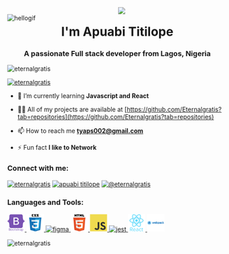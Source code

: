 <img align='right' src="https://media.giphy.com/media/ieyl9zmCjO4b4t6qoY/giphy.gif" width="250">
<img align="left" src="https://user-images.githubusercontent.com/67560900/107698101-10797e00-6cda-11eb-8357-b7808d66151a.gif" width="310" alt="hellogif">
<h1 align="center"> I'm Apuabi Titilope</h1>
<h3 align="center">A passionate Full stack developer from Lagos, Nigeria</h3>

<p align="left"> <img src="https://komarev.com/ghpvc/?username=eternalgratis&label=Profile%20views&color=0e75b6&style=flat" alt="eternalgratis" /> </p>

<p align="left"> <a href="https://twitter.com/eternalgratis" target="blank"><img src="https://img.shields.io/twitter/follow/eternalgratis?logo=twitter&style=for-the-badge" alt="eternalgratis" /></a> </p>

- 🌱 I’m currently learning **Javascript and React**

- 👨‍💻 All of my projects are available at [https://github.com/Eternalgratis?tab=repositories](https://github.com/Eternalgratis?tab=repositories)

- 📫 How to reach me **tyaps002@gmail.com**

- ⚡ Fun fact **I like to Network**

<h3 align="left">Connect with me:</h3>
<p align="left">
<a href="https://twitter.com/eternalgratis" target="blank"><img align="center" src="https://raw.githubusercontent.com/rahuldkjain/github-profile-readme-generator/master/src/images/icons/Social/twitter.svg" alt="eternalgratis" height="30" width="40" /></a>
<a href="https://www.linkedin.com/in/titilope-apuabi-69a98719b/" target="blank"><img align="center" src="https://raw.githubusercontent.com/rahuldkjain/github-profile-readme-generator/master/src/images/icons/Social/linked-in-alt.svg" alt="apuabi titilope" height="30" width="40" /></a>
<a href="https://instagram.com/@eternalgratis" target="blank"><img align="center" src="https://raw.githubusercontent.com/rahuldkjain/github-profile-readme-generator/master/src/images/icons/Social/instagram.svg" alt="@eternalgratis" height="30" width="40" /></a>
</p>

<h3 align="left">Languages and Tools:</h3>
<p align="left"> <a href="https://getbootstrap.com" target="_blank" rel="noreferrer"> <img src="https://raw.githubusercontent.com/devicons/devicon/master/icons/bootstrap/bootstrap-plain-wordmark.svg" alt="bootstrap" width="40" height="40"/> </a> <a href="https://www.w3schools.com/css/" target="_blank" rel="noreferrer"> <img src="https://raw.githubusercontent.com/devicons/devicon/master/icons/css3/css3-original-wordmark.svg" alt="css3" width="40" height="40"/> </a> <a href="https://www.figma.com/" target="_blank" rel="noreferrer"> <img src="https://www.vectorlogo.zone/logos/figma/figma-icon.svg" alt="figma" width="40" height="40"/> </a> <a href="https://www.w3.org/html/" target="_blank" rel="noreferrer"> <img src="https://raw.githubusercontent.com/devicons/devicon/master/icons/html5/html5-original-wordmark.svg" alt="html5" width="40" height="40"/> </a> <a href="https://developer.mozilla.org/en-US/docs/Web/JavaScript" target="_blank" rel="noreferrer"> <img src="https://raw.githubusercontent.com/devicons/devicon/master/icons/javascript/javascript-original.svg" alt="javascript" width="40" height="40"/> </a> <a href="https://jestjs.io" target="_blank" rel="noreferrer"> <img src="https://www.vectorlogo.zone/logos/jestjsio/jestjsio-icon.svg" alt="jest" width="40" height="40"/> </a> <a href="https://reactjs.org/" target="_blank" rel="noreferrer"> <img src="https://raw.githubusercontent.com/devicons/devicon/master/icons/react/react-original-wordmark.svg" alt="react" width="40" height="40"/> </a> <a href="https://webpack.js.org" target="_blank" rel="noreferrer"> <img src="https://raw.githubusercontent.com/devicons/devicon/d00d0969292a6569d45b06d3f350f463a0107b0d/icons/webpack/webpack-original-wordmark.svg" alt="webpack" width="40" height="40"/> </a> </p>

<p><img align="center" src="https://github-readme-stats.vercel.app/api/top-langs?username=eternalgratis&show_icons=true&locale=en&layout=compact" alt="eternalgratis" /></p>
